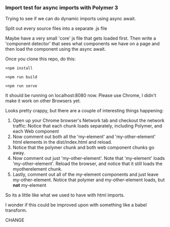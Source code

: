 ### Import test for async imports with Polymer 3

Trying to see if we can do dynamic imports using async await.

Split out every source files into a separate .js file

Maybe have a very small 'core' js file that gets loaded first.
Then write a 'component detector' that sees what components we have on a page and then load the component using the async await.

Once you clone this repo, do this:

`>npm install`

`>npm run build`

`>npm run serve`

It should be running on localhost:8080 now. Please use Chrome, I didn't make it work on other Browsers yet.

Looks pretty crappy, but there are a couple of interesting things happening:

1. Open up your Chrome browser's Network tab and checkout the network traffic: Notice that each chunk loads separately, including Polymer, and each Web component
2. Now comment out both all the 'my-element' and 'my-other-element' html elements in the dist/index.html and reload.
3. Notice that the polymer chunk and both web component chunks go away. 
4. Now comment out just 'my-other-element'. Note that 'my-element' loads 'my-other-element'. Reload the browser, and notice that it still loads the myotherelement chunk.
5. Lastly, comment out all of the my-element components and just leave my-other-element. Notice that polymer and my-other-element loads, but <b>not</b> my-element

So its a little like what we used to have with html imports.

I wonder if this could be improved upon with something like a babel transform.

CHANGE

